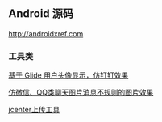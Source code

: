 ## Android 源码 
http://androidxref.com

### 工具类 
[基于 Glide 用户头像显示，仿钉钉效果](https://github.com/sxhebing/read/blob/master/android/DHZN/CustomImageView.java)

[仿微信、QQ类聊天图片消息不规则的图片效果](https://github.com/sxhebing/read/blob/master/android/DHZN/MessageImage.java)

[jcenter上传工具](https://github.com/novoda/bintray-release)

